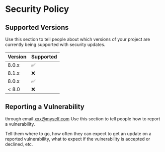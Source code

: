 # Security Policy

## Supported Versions

Use this section to tell people about which versions of your project are
currently being supported with security updates.

| Version | Supported          |
| ------- | ------------------ |
| 8.0.x   | :white_check_mark: |
| 8.1.x   | :x:                |
| 8.0.x   | :white_check_mark: |
| < 8.0   | :x:                |

## Reporting a Vulnerability
through email xxx@myself.com
Use this section to tell people how to report a vulnerability.

Tell them where to go, how often they can expect to get an update on a
reported vulnerability, what to expect if the vulnerability is accepted or
declined, etc.
